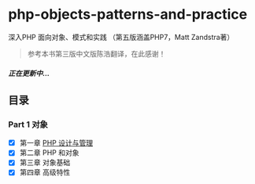 # php-objects-patterns-and-practice
深入PHP 面向对象、模式和实践 （第五版涵盖PHP7，Matt Zandstra著）

> 参考本书第三版中文版陈浩翻译，在此感谢！

##### 正在更新中...

## 目录
### Part 1 对象
 - [x] 第一章 [PHP 设计与管理](https://github.com/kylesean/php-objects-patterns-and-practice/blob/master/%E7%AC%AC%E4%B8%80%E9%83%A8%E5%88%86%20%E5%AF%B9%E8%B1%A1/%E7%AC%AC%E4%B8%80%E7%AB%A0%20PHP%20%E8%AE%BE%E8%AE%A1%E4%B8%8E%E7%AE%A1%E7%90%86.md)
 - [x] 第二章 PHP 和对象
 - [x] 第三章 对象基础
 - [x] 第四章 高级特性
